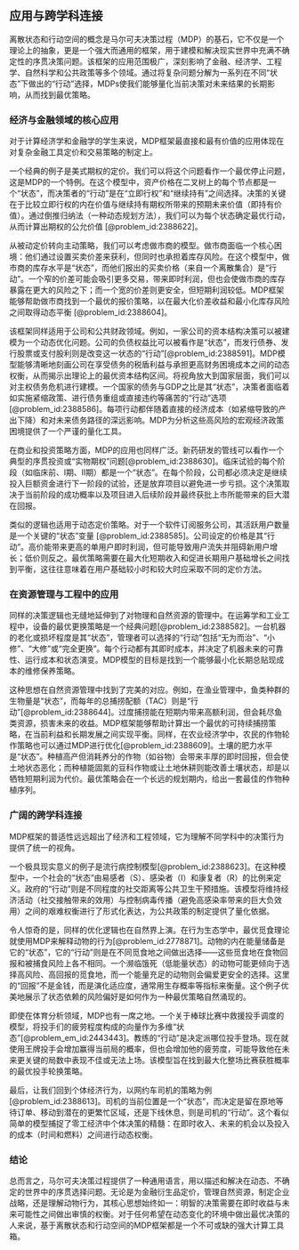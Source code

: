 ## 应用与跨学科连接

离散状态和行动空间的概念是马尔可夫决策过程（MDP）的基石，它不仅是一个理论上的抽象，更是一个强大而通用的框架，用于建模和解决现实世界中充满不确定性的序贯决策问题。该框架的应用范围极广，深刻影响了金融、经济学、工程学、自然科学和公共政策等多个领域。通过将复杂问题分解为一系列在不同“状态”下做出的“行动”选择，MDPs使我们能够量化当前决策对未来结果的长期影响，从而找到最优策略。

### 经济与金融领域的核心应用

对于计算经济学和金融学的学生来说，MDP框架最直接和最有价值的应用体现在对复杂金融工具定价和交易策略的制定上。

一个经典的例子是美式期权的定价。我们可以将这个问题看作一个最优停止问题，这是MDP的一个特例。在这个模型中，资产价格在二叉树上的每个节点都是一个“状态”，而决策者的“行动”是在“立即行权”和“继续持有”之间选择。决策的关键在于比较立即行权的内在价值与继续持有期权所带来的预期未来价值（即持有价值）。通过倒推归纳法（一种动态规划方法），我们可以为每个状态确定最优行动，从而计算出期权的公允价值 [@problem_id:2388622]。

从被动定价转向主动策略，我们可以考虑做市商的模型。做市商面临一个核心困境：他们通过设置买卖价差来获利，但同时也承担着库存风险。在这个模型中，做市商的库存水平是“状态”，而他们报出的买卖价格（来自一个离散集合）是“行动”。一个窄的价差可能会吸引更多交易，带来即时利润，但也会使做市商的库存暴露在更大的风险之下；而一个宽的价差则更安全，但短期利润较低。MDP框架能够帮助做市商找到一个最优的报价策略，以在最大化价差收益和最小化库存风险之间取得动态平衡 [@problem_id:2388604]。

该框架同样适用于公司和公共财政领域。例如，一家公司的资本结构决策可以被建模为一个动态优化问题。公司的负债权益比可以被看作是“状态”，而发行债券、发行股票或支付股利则是改变这一状态的“行动”[@problem_id:2388591]。MDP模型能够清晰地刻画公司在享受债务的税盾利益与承担更高财务困境成本之间的动态权衡，从而揭示出理论上的最优资本结构区间。将视角放大到国家层面，我们可以对主权债务危机进行建模。一个国家的债务与GDP之比是其“状态”，决策者面临着如实施紧缩政策、进行债务重组或直接违约等痛苦的“行动”选项[@problem_id:2388586]。每项行动都伴随着直接的经济成本（如紧缩导致的产出下降）和对未来债务路径的深远影响。MDP为分析这些高风险的宏观经济政策困境提供了一个严谨的量化工具。

在商业和投资策略方面，MDP的应用也同样广泛。新药研发的管线可以看作一个典型的序贯投资或“实物期权”问题[@problem_id:2388630]。临床试验的每个阶段（如临床前、I期、II期）都是一个“状态”。在每个阶段，公司都必须决定是继续投入巨额资金进行下一阶段的试验，还是放弃项目以避免进一步亏损。这个决策取决于当前阶段的成功概率以及项目进入后续阶段并最终获批上市所能带来的巨大潜在回报。

类似的逻辑也适用于动态定价策略。对于一个软件订阅服务公司，其活跃用户数量是一个关键的“状态”变量 [@problem_id:2388585]。公司设定的价格是其“行动”。高价能带来更高的单用户即时利润，但可能导致用户流失并阻碍新用户增长；低价则反之。最优策略需要在最大化短期收入和促进长期用户基础增长之间找到平衡，这往往意味着在用户基础较小时和较大时应采取不同的定价方法。

### 在资源管理与工程中的应用

同样的决策逻辑也无缝地延伸到了对物理和自然资源的管理中。在运筹学和工业工程中，设备的最优更换策略是一个经典问题[@problem_id:2388582]。一台机器的老化或损坏程度是其“状态”，管理者可以选择的“行动”包括“无为而治”、“小修”、“大修”或“完全更换”。每个行动都有其即时成本，并决定了机器未来的可靠性、运行成本和状态演变。MDP模型的目标是找到一个能够最小化长期总贴现成本的维修保养策略。

这种思想在自然资源管理中找到了完美的对应。例如，在渔业管理中，鱼类种群的生物量是“状态”，而每年的总捕捞配额（TAC）则是“行动”[@problem_id:2388644]。过度捕捞能在短期内带来高额利润，但会耗尽鱼类资源，损害未来的收益。MDP框架能够帮助计算出一个最优的可持续捕捞策略，在当前利益和长期发展之间实现平衡。同样，在农业经济学中，农民的作物轮作策略也可以通过MDP进行优化[@problem_id:2388609]。土壤的肥力水平是“状态”。种植高产但消耗养分的作物（如谷物）会带来丰厚的即时回报，但会使土地状态恶化；而种植能固氮的豆科作物或让土地休耕则能改善土壤状态，却是以牺牲短期利润为代价。最优策略会在一个长远的规划期内，给出一套最佳的作物种植序列。

### 广阔的跨学科连接

MDP框架的普适性远远超出了经济和工程领域，它为理解不同学科中的决策行为提供了统一的视角。

一个极具现实意义的例子是流行病控制模型[@problem_id:2388623]。在这种模型中，一个社会的“状态”由易感者（S）、感染者（I）和康复者（R）的比例来定义。政府的“行动”则是不同程度的社交距离等公共卫生干预措施。该模型将维持经济活动（社交接触带来的效用）与控制病毒传播（避免高感染率带来的巨大负效用）之间的艰难权衡进行了形式化表达，为公共政策的制定提供了量化依据。

令人惊奇的是，同样的优化逻辑也在自然界上演。在行为生态学中，最优觅食理论就使用MDP来解释动物的行为[@problem_id:2778871]。动物的内在能量储备是它的“状态”，它的“行动”则是在不同觅食地之间做出选择——这些觅食地在食物回报和被捕食风险上各不相同。一个濒临饿死（低能量状态）的动物可能更倾向于选择高风险、高回报的觅食地，而一个能量充足的动物则会偏爱更安全的选择。这里的“回报”不是金钱，而是演化适应度，通常用生存概率等指标来衡量。这个例子优美地展示了状态依赖的风险偏好是如何作为一种最优策略自然涌现的。

即使在体育分析领域，MDP也有一席之地。一个关于棒球比赛中救援投手调度的模型，将投手们的疲劳程度构成的向量作为多维“状态”[@problem_em_id:2443443]。教练的“行动”是决定派哪位投手登场。现在就使用王牌投手会增加赢得当前局的概率，但也会增加他的疲劳度，可能导致他在未来更关键的局数中表现不佳或无法上场。该模型旨在找到最大化整场比赛获胜概率的最优投手轮换策略。

最后，让我们回到个体经济行为，以网约车司机的策略为例 [@problem_id:2388613]。司机的当前位置是一个“状态”，而决定是留在原地等待订单、移动到潜在的更繁忙区域，还是下线休息，则是司机的“行动”。这个看似简单的模型捕捉了零工经济中个体决策的精髓：在即时收入、未来的机会以及投入的成本（时间和燃料）之间进行动态权衡。

### 结论

总而言之，马尔可夫决策过程提供了一种通用语言，用以描述和解决在动态、不确定的世界中的序贯选择问题。无论是为金融衍生品定价，管理自然资源，制定企业战略，还是理解动物行为，其核心思想始终如一：明智的决策需要在即时收益与未来可能性之间做出审慎的权衡。对于任何希望在动态变化的环境中做出最优决策的人来说，基于离散状态和行动空间的MDP框架都是一个不可或缺的强大计算工具箱。